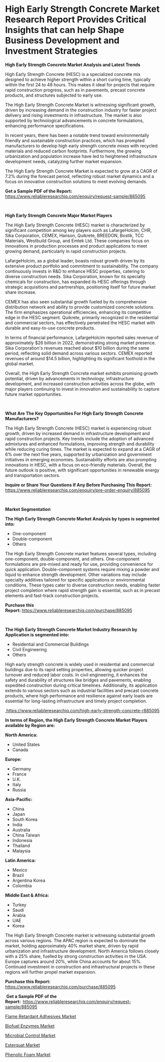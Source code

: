 <p><h1>High Early Strength Concrete Market Research Report Provides Critical Insights that can help Shape Business Development and Investment Strategies</h1></p><p><strong>High Early Strength Concrete Market Analysis and Latest Trends</strong></p>
<p><p>High Early Strength Concrete (HESC) is a specialized concrete mix designed to achieve higher strength within a short curing time, typically within the first 24 to 48 hours. This makes it ideal for projects that require rapid construction progress, such as in pavements, precast concrete products, and structures subjected to early use. </p><p>The High Early Strength Concrete Market is witnessing significant growth, driven by increasing demand in the construction industry for faster project delivery and rising investments in infrastructure. The market is also supported by technological advancements in concrete formulations, enhancing performance specifications. </p><p>In recent years, there has been a notable trend toward environmentally friendly and sustainable construction practices, which has prompted manufacturers to develop high early strength concrete mixes with recycled materials and reduced carbon footprints. Furthermore, the growing urbanization and population increase have led to heightened infrastructure development needs, catalyzing further market expansion. </p><p>The High Early Strength Concrete Market is expected to grow at a CAGR of 7.2% during the forecast period, reflecting robust market dynamics and a focus on innovative construction solutions to meet evolving demands.</p></p>
<p><strong>Get a Sample PDF of the Report:&nbsp;</strong> <a href="https://www.reliableresearchiq.com/enquiry/request-sample/885095?utm_campaign=121&utm_medium=2&utm_source=Github&utm_content=ia&utm_term=02042025&utm_id=high-early-strength-concrete">https://www.reliableresearchiq.com/enquiry/request-sample/885095</a></p>
<p>&nbsp;</p>
<p><strong>High Early Strength Concrete Major Market Players</strong></p>
<p><p>The High Early Strength Concrete (HESC) market is characterized by significant competition among key players such as LafargeHolcim, CHR, Sika Corporation, CEMEX, Hanson, Quikrete, BREEDON, Bostik, TCC Materials, Westbuild Group, and Emtek Ltd. These companies focus on innovations in production processes and product applications to meet growing demand, particularly in rapid construction projects.</p><p>LafargeHolcim, as a global leader, boasts robust growth driven by its extensive product portfolio and commitment to sustainability. The company continuously invests in R&D to enhance HESC properties, catering to diverse construction needs. Sika Corporation, known for its specialty chemicals for construction, has expanded its HESC offerings through strategic acquisitions and partnerships, positioning itself for future market share increase.</p><p>CEMEX has also seen substantial growth fueled by its comprehensive distribution network and ability to provide customized concrete solutions. The firm emphasizes operational efficiencies, enhancing its competitive edge in the HESC segment. Quikrete, primarily recognized in the residential and commercial sectors, has effectively penetrated the HESC market with durable and easy-to-use concrete products.</p><p>In terms of financial performance, LafargeHolcim reported sales revenue of approximately $26 billion in 2022, demonstrating strong market presence. Sika Corporation's revenues reached about $10 billion during the same period, reflecting solid demand across various sectors. CEMEX reported revenues of around $14.5 billion, highlighting its significant foothold in the global market.</p><p>Overall, the High Early Strength Concrete market exhibits promising growth potential, driven by advancements in technology, infrastructure development, and increased construction activities across the globe, with major players continuing to invest in innovation and sustainability to capture future market opportunities.</p></p>
<p>&nbsp;</p>
<p><strong>What Are The Key Opportunities For High Early Strength Concrete Manufacturers?</strong></p>
<p><p>The High Early Strength Concrete (HESC) market is experiencing robust growth, driven by increased demand in infrastructure development and rapid construction projects. Key trends include the adoption of advanced admixtures and enhanced formulations, improving strength and durability while reducing curing times. The market is expected to expand at a CAGR of 6% over the next five years, supported by urbanization and government initiatives in emerging economies. Sustainability efforts are also prompting innovations in HESC, with a focus on eco-friendly materials. Overall, the future outlook is positive, with significant opportunities in renewable energy and transportation sectors.</p></p>
<p><strong>Inquire or Share Your Questions If Any Before Purchasing This Report:</strong> <a href="https://www.reliableresearchiq.com/enquiry/pre-order-enquiry/885095?utm_campaign=121&utm_medium=2&utm_source=Github&utm_content=ia&utm_term=02042025&utm_id=high-early-strength-concrete">https://www.reliableresearchiq.com/enquiry/pre-order-enquiry/885095</a></p>
<p>&nbsp;</p>
<p><strong>Market Segmentation</strong></p>
<p><strong>The High Early Strength Concrete Market Analysis by types is segmented into:</strong></p>
<p><ul><li>One-component</li><li>Double-component</li><li>Others</li></ul></p>
<p><p>The High Early Strength Concrete market features several types, including one-component, double-component, and others. One-component formulations are pre-mixed and ready for use, providing convenience for quick application. Double-component systems require mixing a powder and liquid to enhance strength development. Other variations may include specialty additives tailored for specific applications or environmental conditions. These types cater to diverse construction needs, enabling faster project completion where rapid strength gain is essential, such as in precast elements and fast-track construction projects.</p></p>
<p><strong>Purchase this Report:&nbsp;</strong><a href="https://www.reliableresearchiq.com/purchase/885095?utm_campaign=121&utm_medium=2&utm_source=Github&utm_content=ia&utm_term=02042025&utm_id=high-early-strength-concrete">https://www.reliableresearchiq.com/purchase/885095</a></p>
<p>&nbsp;</p>
<p><strong>The High Early Strength Concrete Market Industry Research by Application is segmented into:</strong></p>
<p><ul><li>Residential and Commercial Buildings</li><li>Civil Engineering</li><li>Others</li></ul></p>
<p><p>High early strength concrete is widely used in residential and commercial buildings due to its rapid setting properties, allowing quicker project turnover and reduced labor costs. In civil engineering, it enhances the safety and durability of structures like bridges and pavements, enabling expedited construction during critical timelines. Additionally, its application extends to various sectors such as industrial facilities and precast concrete products, where high performance and resilience against early loads are essential for long-lasting infrastructure and timely project completion.</p></p>
<p><a href="https://www.reliableresearchiq.com/high-early-strength-concrete-r885095?utm_campaign=121&utm_medium=2&utm_source=Github&utm_content=ia&utm_term=02042025&utm_id=high-early-strength-concrete">&nbsp;https://www.reliableresearchiq.com/high-early-strength-concrete-r885095</a></p>
<p><strong>In terms of Region, the High Early Strength Concrete Market Players available by Region are:</strong></p>
<p>
    <p> <strong> North America: </strong>
        <ul>
            <li>United States</li>
            <li>Canada</li>
        </ul>
        </p> 
    <p> <strong> Europe: </strong>
        <ul>
            <li>Germany</li>
            <li>France</li>
            <li>U.K.</li>
            <li>Italy</li>
            <li>Russia</li>
        </ul>
        </p> 
    <p> <strong> Asia-Pacific: </strong>
        <ul>
            <li>China</li>
            <li>Japan</li>
            <li>South Korea</li>
            <li>India</li>
            <li>Australia</li>
            <li>China Taiwan</li>
            <li>Indonesia</li>
            <li>Thailand</li>
            <li>Malaysia</li>
        </ul>
        </p> 
    <p> <strong> Latin America: </strong>
        <ul>
            <li>Mexico</li>
            <li>Brazil</li>
            <li>Argentina Korea</li>
            <li>Colombia</li>
        </ul>
        </p> 
    <p> <strong> Middle East & Africa: </strong>
        <ul>
            <li>Turkey</li>
            <li>Saudi</li>
            <li>Arabia</li>
            <li>UAE</li>
            <li>Korea</li>
        </ul>
    </p>
    </p>
<p><p>The High Early Strength Concrete market is witnessing substantial growth across various regions. The APAC region is expected to dominate the market, holding approximately 40% market share, driven by rapid urbanization and infrastructure development. North America follows closely with a 25% share, fuelled by strong construction activities in the USA. Europe captures around 20%, while China accounts for about 15%. Continued investment in construction and infrastructural projects in these regions will further propel market expansion.</p></p>
<p><strong>Purchase this Report: </strong><a href="https://www.reliableresearchiq.com/purchase/885095?utm_campaign=121&utm_medium=2&utm_source=Github&utm_content=ia&utm_term=02042025&utm_id=high-early-strength-concrete">https://www.reliableresearchiq.com/purchase/885095</a></p>
<p>&nbsp;<strong>Get a Sample PDF of the Report:&nbsp;&nbsp;</strong><a href="https://www.reliableresearchiq.com/enquiry/request-sample/885095?utm_campaign=121&utm_medium=2&utm_source=Github&utm_content=ia&utm_term=02042025&utm_id=high-early-strength-concrete">https://www.reliableresearchiq.com/enquiry/request-sample/885095</a></p>
<p><strong></strong></p>
<p><p><a href="https://github.com/bartzthateis/Market-Research-Report-List-1/blob/main/flame-retardant-adhesives-market.md?utm_campaign=121&utm_medium=2&utm_source=Github&utm_content=ia&utm_term=02042025&utm_id=high-early-strength-concrete">Flame Retardant Adhesives Market</a></p><p><a href="https://github.com/vespigeakexc/Market-Research-Report-List-1/blob/main/biofuel-enzymes-market.md?utm_campaign=121&utm_medium=2&utm_source=Github&utm_content=ia&utm_term=02042025&utm_id=high-early-strength-concrete">Biofuel Enzymes Market</a></p><p><a href="https://github.com/danitkeavyx7/Market-Research-Report-List-1/blob/main/microbial-control-market.md?utm_campaign=121&utm_medium=2&utm_source=Github&utm_content=ia&utm_term=02042025&utm_id=high-early-strength-concrete">Microbial Control Market</a></p><p><a href="https://github.com/taffouasaoka/Market-Research-Report-List-1/blob/main/esterquat-market.md?utm_campaign=121&utm_medium=2&utm_source=Github&utm_content=ia&utm_term=02042025&utm_id=high-early-strength-concrete">Esterquat Market</a></p><p><a href="https://github.com/moorsdorak31/Market-Research-Report-List-1/blob/main/phenolic-foam-market.md?utm_campaign=121&utm_medium=2&utm_source=Github&utm_content=ia&utm_term=02042025&utm_id=high-early-strength-concrete">Phenolic Foam Market</a></p></p>